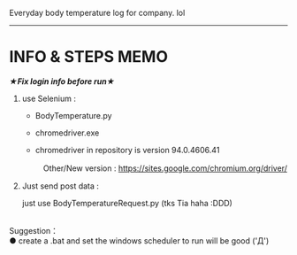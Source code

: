 Everyday body temperature log for company. lol
<hr>

<h1>INFO & STEPS MEMO</h1>

***★Fix login info before run★***

1. use Selenium :
    - BodyTemperature.py
    - chromedriver.exe
    - chromedriver in repository is version 94.0.4606.41
 
      　Other/New version : https://sites.google.com/chromium.org/driver/


2. Just send post data :

    just use BodyTemperatureRequest.py (tks Tia  haha :DDD)
<br>
Suggestion：
<br>
● create a .bat and set the windows scheduler to run will be good ('Д')
